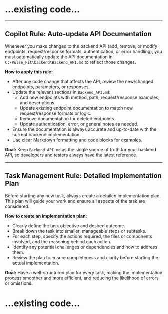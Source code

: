 # ...existing code...

---

## Copilot Rule: Auto-update API Documentation

Whenever you make changes to the backend API (add, remove, or modify endpoints, request/response formats, authentication, or error handling), you must automatically update the API documentation in `C:\Pulse_Fit\backend\Backend_API.md` to reflect those changes.

**How to apply this rule:**
- After any code change that affects the API, review the new/changed endpoints, parameters, or responses.
- Update the relevant sections in `Backend_API.md`:
  - Add new endpoints with method, path, request/response examples, and descriptions.
  - Update existing endpoint documentation to match new request/response formats or logic.
  - Remove documentation for deleted endpoints.
  - Update authentication, error, or general notes as needed.
- Ensure the documentation is always accurate and up-to-date with the current backend implementation.
- Use clear Markdown formatting and code blocks for examples.

**Goal:**
Keep `Backend_API.md` as the single source of truth for your backend API, so developers and testers always have the latest reference.

---

## Task Management Rule: Detailed Implementation Plan

Before starting any new task, always create a detailed implementation plan. This plan will guide your work and ensure all aspects of the task are considered.

**How to create an implementation plan:**
- Clearly define the task objective and desired outcome.
- Break down the task into smaller, manageable steps or subtasks.
- For each step, specify the actions required, the files or components involved, and the reasoning behind each action.
- Identify any potential challenges or dependencies and how to address them.
- Review the plan to ensure completeness and clarity before starting the actual implementation.

**Goal:**
Have a well-structured plan for every task, making the implementation process smoother and more efficient, and reducing the likelihood of errors or omissions.

# ...existing code...
